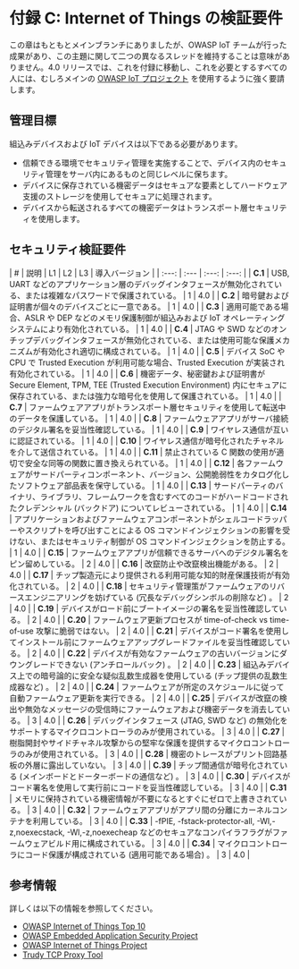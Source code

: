# 付録 C: Internet of Things の検証要件

この章はもともとメインブランチにありましたが、OWASP IoT チームが行った成果があり、この主題に関して二つの異なるスレッドを維持することは意味がありません。4.0 リリースでは、これを付録に移動し、これを必要とするすべての人には、むしろメインの [OWASP IoT プロジェクト](https://owasp.org/www-project-internet-of-things/) を使用するように強く要請します。

## 管理目標

組込みデバイスおよび IoT デバイスは以下である必要があります。

* 信頼できる環境でセキュリティ管理を実施することで、デバイス内のセキュリティ管理をサーバ内にあるものと同じレベルに保ちます。
* デバイスに保存されている機密データはセキュアな要素としてハードウェア支援のストレージを使用してセキュアに処理されます。
* デバイスから転送されるすべての機密データはトランスポート層セキュリティを使用します。

## セキュリティ検証要件

| # | 説明 | L1 | L2 | L3 | 導入バージョン |
| :---: | :--- | :---: | :---: |
| **C.1** | USB, UART などのアプリケーション層のデバッグインタフェースが無効化されている、または複雑なパスワードで保護されている。 | 1 | 4.0 |
| **C.2** | 暗号鍵および証明書が個々のデバイスごとに一意である。 | 1 | 4.0 |
| **C.3** | 適用可能である場合、ASLR や DEP などのメモリ保護制御が組込みおよび IoT オペレーティングシステムにより有効化されている。 | 1 | 4.0 |
| **C.4** | JTAG や SWD などのオンチップデバッグインタフェースが無効化されている、または使用可能な保護メカニズムが有効化され適切に構成されている。 | 1 | 4.0 |
| **C.5** | デバイス SoC や CPU で Trusted Execution が利用可能な場合、Trusted Execution が実装され有効化されている。 | 1 | 4.0 |
| **C.6** | 機密データ、秘密鍵および証明書が Secure Element, TPM, TEE (Trusted Execution Environment) 内にセキュアに保存されている、または強力な暗号化を使用して保護されている。 | 1 | 4.0 |
| **C.7** | ファームウェアアプリがトランスポート層セキュリティを使用して転送中のデータを保護している。 | 1 | 4.0 |
| **C.8** | ファームウェアアプリがサーバ接続のデジタル署名を妥当性確認している。 | 1 | 4.0 |
| **C.9** | ワイヤレス通信が互いに認証されている。 | 1 | 4.0 |
| **C.10** | ワイヤレス通信が暗号化されたチャネルを介して送信されている。 | 1 | 4.0 |
| **C.11** | 禁止されている C 関数の使用が適切で安全な同等の関数に置き換えられている。 | 1 | 4.0 |
| **C.12** | 各ファームウェアがサードパーティコンポーネント、バージョン、公開脆弱性をカタログ化したソフトウェア部品表を保守している。 | 1 | 4.0 |
| **C.13** | サードパーティのバイナリ、ライブラリ、フレームワークを含むすべてのコードがハードコードされたクレデンシャル (バックドア) についてレビューされている。 | 1 | 4.0 |
| **C.14** | アプリケーションおよびファームウェアコンポーネントがシェルコードラッパーやスクリプトを呼び出すことによる OS コマンドインジェクションの影響を受けない、またはセキュリティ制御が OS コマンドインジェクションを防止する。 | 1 | 4.0 |
| **C.15** | ファームウェアアプリが信頼できるサーバへのデジタル署名をピン留めしている。 | 2 | 4.0 |
| **C.16** | 改竄防止や改竄検出機能がある。 | 2 | 4.0 |
| **C.17** | チップ製造元により提供される利用可能な知的財産保護技術が有効化されている。 | 2 | 4.0 |
| **C.18** | セキュリティ管理策がファームウェアのリバースエンジニアリングを妨げている (冗長なデバッグシンボルの削除など) 。 | 2 | 4.0 |
| **C.19** | デバイスがロード前にブートイメージの署名を妥当性確認している。 | 2 | 4.0 |
| **C.20** | ファームウェア更新プロセスが time-of-check vs time-of-use 攻撃に脆弱ではない。 | 2 | 4.0 |
| **C.21** | デバイスがコード署名を使用してインストール前にファームウェアアップグレードファイルを妥当性確認している。 | 2 | 4.0 |
| **C.22** | デバイスが有効なファームウェアの古いバージョンにダウングレードできない (アンチロールバック) 。 | 2 | 4.0 |
| **C.23** | 組込みデバイス上での暗号論的に安全な疑似乱数生成器を使用している (チップ提供の乱数生成器など) 。 | 2 | 4.0 |
| **C.24** | ファームウェアが所定のスケジュールに従って自動ファームウェア更新を実行できる。 | 2 | 4.0 |
| **C.25** | デバイスが改竄の検出や無効なメッセージの受信時にファームウェアおよび機密データを消去している。 | 3 | 4.0 |
| **C.26** | デバッグインタフェース (JTAG, SWD など) の無効化をサポートするマイクロコントローラのみが使用されている。 | 3 | 4.0 |
| **C.27** | 樹脂開封やサイドチャネル攻撃からの堅牢な保護を提供するマイクロコントローラのみが使用されている。 | 3 | 4.0 |
| **C.28** | 機密のトレースがプリント回路基板の外層に露出していない。 | 3 | 4.0 |
| **C.39** | チップ間通信が暗号化されている (メインボードとドーターボードの通信など) 。 | 3 | 4.0 |
| **C.30** | デバイスがコード署名を使用して実行前にコードを妥当性確認している。 | 3 | 4.0 |
| **C.31** | メモリに保持されている機密情報が不要になるとすぐにゼロで上書きされている。 | 3 | 4.0 |
| **C.32** | ファームウェアアプリがアプリ間の分離にカーネルコンテナを利用している。 | 3 | 4.0 |
| **C.33** | -fPIE, -fstack-protector-all, -Wl,-z,noexecstack, -Wl,-z,noexecheap などのセキュアなコンパイラフラグがファームウェアビルド用に構成されている。 | 3 | 4.0 |
| **C.34** | マイクロコントローラにコード保護が構成されている (適用可能である場合) 。 | 3 | 4.0 |

## 参考情報

詳しくは以下の情報を参照してください。

* [OWASP Internet of Things Top 10](https://owasp.org/www-pdf-archive/OWASP-IoT-Top-10-2018-final.pdf)
* [OWASP Embedded Application Security Project](https://owasp.org/www-project-embedded-application-security/)
* [OWASP Internet of Things Project](https://owasp.org/www-project-internet-of-things/)
* [Trudy TCP Proxy Tool](https://github.com/praetorian-inc/trudy)
